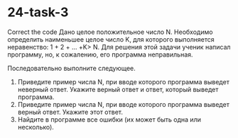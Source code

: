 # 24-task-3
Correct the code
Дано целое положительное число N. Необходимо определить наименьшее целое число K, для которого выполняется неравенство:
1 + 2 + ... +K> N.
Для решения этой задачи ученик написал программу, но, к сожалению, его
программа неправильная.

Последовательно выполните следующее.
1. Приведите пример числа N, при вводе которого программа выведет неверный ответ. Укажите верный ответ и ответ, который выведет программа.
2. Приведите пример числа N, при вводе которого программа выведет верный ответ. Укажите этот ответ.
3. Найдите в программе все ошибки (их может быть одна или несколько).
